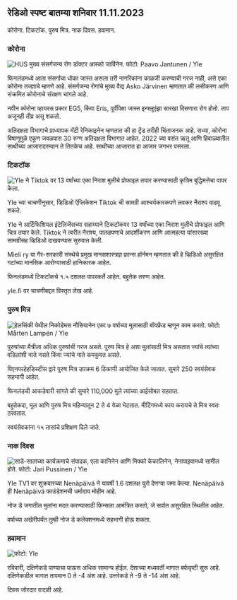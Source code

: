 ## रेडिओ स्पष्ट बातम्या शनिवार 11.11.2023

कोरोना. टिकटॉक. पुरुष मित्र. नाक दिवस. हवामान.

### कोरोना

![HUS मुख्य संसर्गजन्य रोग डॉक्टर आस्को जार्विनेन. फोटो: Paavo Jantunen / Yle](https://images.cdn.yle.fi/image/upload/c_crop,h_3027,w_5382,x_0,y_311/ar_1.7777777777777777,c_fill,g_faces,h/1_5777777777777777777777777777777777777777777777777777777777777777777777777777777777777777777777777777777,c_fill,g_faces,h/0p_05/01_05/q_auto:eco/f_auto/fl_lossy/v1699692578/39-1199235654f3bb0eba14)

फिनलंडमध्ये आता संसर्गाचा धोका जास्त असला तरी नागरिकांना काळजी करण्याची गरज नाही, असे एका कोरोना तज्ज्ञाचे म्हणणे आहे. संसर्गजन्य रोगांचे मुख्य वैद्य Asko Järvinen म्हणतात की लसीकरण आणि संक्रमित कोरोनाचे संरक्षण चांगले आहे.

नवीन कोरोना व्हायरस प्रकार EG5, किंवा Eris, पूर्वीपेक्षा जास्त इन्फ्लूएंझा सारखा दिसणारा रोग होतो. ताप अजूनही तीव्र असू शकतो.

अतिदक्षता विभागाचे प्राध्यापक मॅटी रेनिकाइनेन म्हणतात की हा ट्रेंड तरीही चिंताजनक आहे. सध्या, कोरोना विषाणूमुळे एकूण जवळपास 30 रुग्ण अतिदक्षता विभागात आहेत. 2022 च्या वसंत ऋतू आणि हिवाळ्यातील साथीच्या आजारादरम्यान ते तितकेच आहे. साथीच्या आजारात हा आजार जगभर पसरला.

### टिकटॉक

![Yle ने Tiktok वर 13 वर्षांच्या एका निराश मुलीचे प्रोफाइल तयार करण्यासाठी कृत्रिम बुद्धिमत्तेचा वापर केला. ](https://images.cdn.yle.fi/image/upload/c_crop,h_2955,w_5255,x_371,y_789/ar_1.7777777777777777,c_fill,g_faces,h_675,w/120000/12000000fl_lossy/v1697625813/39-1187987652fb3e8a7ce7)

Yle च्या चाचणीनुसार, व्हिडिओ ऍप्लिकेशन Tiktok ची सामग्री आश्चर्यकारकपणे लवकर नैराश्य वाढवू शकते.

Yle ने आर्टिफिशियल इंटेलिजेंसच्या सहाय्याने टिकटॉकवर 13 वर्षांच्या एका निराश मुलीचे प्रोफाइल आणि चित्र तयार केले. Tiktok ने त्वरीत नैराश्य, पातळपणाचे आदर्शीकरण आणि आत्महत्या यांसारख्या सामग्रीसह व्हिडिओ दाखवण्यास सुरुवात केली.

Mieli ry या गैर-सरकारी संस्थेचे प्रमुख मानसशास्त्रज्ञ फ्रान्स हॉर्नमन म्हणतात की हे व्हिडिओ असुरक्षित गटांच्या मानसिक आरोग्यासाठी हानिकारक आहेत.

फिनलंडमध्ये टिकटॉकचे १.५ दशलक्ष वापरकर्ते आहेत. बहुतेक तरुण आहेत.

yle.fi वर चाचणीबद्दल विस्तृत लेख आहे.

### पुरुष मित्र

![हेलसिंकी येथील निकोडेमस नौसियानेन एका ७ वर्षाच्या मुलासाठी बॉयफ्रेंड म्हणून काम करतो. फोटो: Mårten Lampén / Yle](https://images.cdn.yle.fi/image/upload/c_crop,h_2250,w_4000,x_0,y_150/ar_1.777777777777777,c_fill,g_faces,/07_10/05_d0000,x_0.q_auto:eco/f_auto/fl_lossy/v1699361417/39-1197061654a30293868a)

पुरुषांच्या मैत्रीला अधिक पुरुषांची गरज असते. पुरुष मित्र हे अशा मुलांसाठी मित्र असतात ज्यांचे त्यांच्या वडिलांशी नाते नसते किंवा ज्यांचे नाते कमकुवत असते.

पिएनपरहेहडिस्टीस द्वारे पुरुष मित्र उपक्रम 6 ठिकाणी आयोजित केले जातात. सुमारे 250 स्वयंसेवक सहभागी आहेत.

फिनलंडची आकडेवारी सांगते की सुमारे 110,000 मुले त्यांच्या आईसोबत राहतात.

बहुतेकदा, मूल आणि पुरुष मित्र महिन्यातून 2 ते 4 वेळा भेटतात. मीटिंगमध्ये काय करायचे ते मित्र स्वतः ठरवतात.

स्वयंसेवकांना १५ तासांचे प्रशिक्षण दिले जाते.

### नाक दिवस

![साडे-साताच्या कार्यक्रमाचे संपादक, एला कानिनेन आणि मिक्को केकालिनेन, नेनापाइवामध्ये सामील होते. फोटो: Jari Pussinen / Yle](https://images.cdn.yle.fi/image/upload/c_crop,h_3125,w_5557,x_0,y_126/ar_1.7777777777777777,c_fill,g_faces,h_155777777777777777777777777777777777777777777777777777777777777777777777777777777777777777777777777777777777,c_fill,g_faces,h/1_05/0/1557/q_auto:eco/f_auto/fl_lossy/v1699531130/39-1198130654cc7a81d6f6)

Yle TV1 वर शुक्रवारच्या Nenäpäivä ने यावर्षी 1.6 दशलक्ष युरो देणग्या जमा केल्या. Nenäpäivä ही Nenäpäivä फाउंडेशनची धर्मादाय मोहीम आहे.

नोज डे जगातील मुलांना मदत करण्यासाठी फिन्सला आमंत्रित करतो, जे सर्वात असुरक्षित स्थितीत आहेत.

वर्षाच्या अखेरीपर्यंत तुम्ही नोज डे कलेक्शनमध्ये सहभागी होऊ शकता.

### हवामान

![ फोटो: Yle](https://images.cdn.yle.fi/image/upload/c_crop,h_1080,w_1919,x_0,y_0/ar_1.7777777777777777,c_fill,g_faces,h_675,w/p_1200/1200:eco/f_auto/fl_lossy/v1699717391/39-1199335654fa0f0a84d5)

रविवारी, दक्षिणेकडे पाण्याचा पाऊस अधिक सामान्य होईल. देशाच्या मध्यवर्ती भागात बर्फवृष्टी सुरू आहे. दक्षिणेकडील भागात तापमान 0 ते -4 अंश आहे. उत्तरेकडे ते -9 ते -14 अंश आहे.

दिवस जोरदार वादळी आहे.
